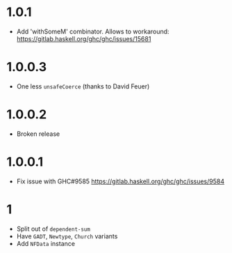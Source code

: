 # 1.0.1

- Add 'withSomeM' combinator.
  Allows to workaround: https://gitlab.haskell.org/ghc/ghc/issues/15681

# 1.0.0.3

- One less `unsafeCoerce` (thanks to David Feuer)

# 1.0.0.2

- Broken release

# 1.0.0.1

- Fix issue with GHC#9585 https://gitlab.haskell.org/ghc/ghc/issues/9584

# 1

- Split out of `dependent-sum`
- Have `GADT`, `Newtype`, `Church` variants
- Add `NFData` instance
